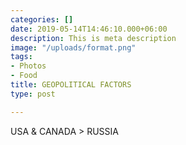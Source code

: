 ```yaml
---
categories: []
date: 2019-05-14T14:46:10.000+06:00
description: This is meta description
image: "/uploads/format.png"
tags:
- Photos
- Food
title: GEOPOLITICAL FACTORS
type: post

---
```

USA & CANADA > RUSSIA